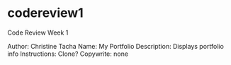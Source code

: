 # codereview1
Code Review Week 1

Author: Christine Tacha
Name: My Portfolio
Description: Displays portfolio info
Instructions: Clone?
Copywrite: none


